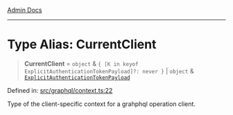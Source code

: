 [Admin Docs](/)

***

# Type Alias: CurrentClient

> **CurrentClient** = `object` & `{ [K in keyof ExplicitAuthenticationTokenPayload]?: never }` \| `object` & [`ExplicitAuthenticationTokenPayload`](ExplicitAuthenticationTokenPayload.md)

Defined in: [src/graphql/context.ts:22](https://github.com/Sourya07/talawa-api/blob/3df16fa5fb47e8947dc575f048aef648ae9ebcf8/src/graphql/context.ts#L22)

Type of the client-specific context for a grahphql operation client.
